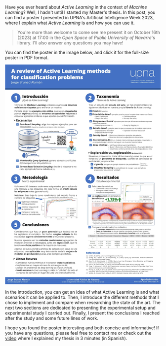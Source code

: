 <!--
title: Poster: Active Learning in Machine Learning
tag: Projects
date: 10/10/2023
-->
Have you ever heard about *Active Learning* in the context of *Machine Learning*? Well, I hadn't until I started my Master's thesis. In this post, you can find a poster I presented in UPNA's Artificial Intelligence Week 2023, where I explain what *Active Learning* is and how you can use it.

> You're more than welcome to come see me present it on October 16th (2023) at 17:00 in the *Open Space* of *Public University of Navarre*'s library. I'll also answer any questions you may have!

You can find the poster in the image below, and click it for the full-size poster in PDF format.

[![Active Learning poster](/assets/blog/active_learning_poster_jorge_bruned.jpg)](/assets/blog/active_learning_poster_jorge_bruned.pdf)

In the introduction, you can get an idea of what Active Learning is and what scenarios it can be applied to. Then, I introduce the different methods that I chose to implement and compare when researching the state of the art. The next two sections are dedicated to presenting the experimental setup and experimental study I carried out. Finally, I present the conclusions I reached after the study and some future lines of work.

I hope you found the poster interesting and both concise and informative! If you have any questions, please feel free to contact me or check out the [video](/blog/my-bsc-thesis-on-active-learning-explained-in-3-minutes.html) where I explained my thesis in 3 minutes (in Spanish).
